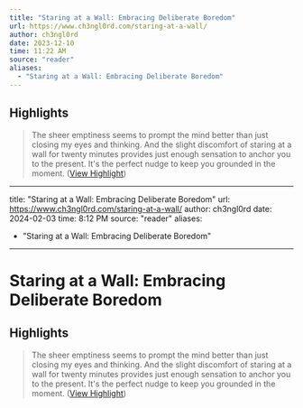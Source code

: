 ```yaml
---
title: "Staring at a Wall: Embracing Deliberate Boredom"
url: https://www.ch3ngl0rd.com/staring-at-a-wall/
author: ch3ngl0rd
date: 2023-12-10
time: 11:22 AM
source: "reader"
aliases:
  - "Staring at a Wall: Embracing Deliberate Boredom"
---
```

## Highlights
> The sheer emptiness seems to prompt the mind better than just closing my eyes and thinking. And the slight discomfort of staring at a wall for twenty minutes provides just enough sensation to anchor you to the present. It's the perfect nudge to keep you grounded in the moment. ([View Highlight](https://read.readwise.io/read/01hdzyv1s8vdr2d2pnbvqgz4zb))

---
title: "Staring at a Wall: Embracing Deliberate Boredom"
url: https://www.ch3ngl0rd.com/staring-at-a-wall/
author: ch3ngl0rd
date: 2024-02-03
time: 8:12 PM
source: "reader"
aliases:
  - "Staring at a Wall: Embracing Deliberate Boredom"
---
# Staring at a Wall: Embracing Deliberate Boredom

## Highlights
> The sheer emptiness seems to prompt the mind better than just closing my eyes and thinking. And the slight discomfort of staring at a wall for twenty minutes provides just enough sensation to anchor you to the present. It's the perfect nudge to keep you grounded in the moment. ([View Highlight](https://read.readwise.io/read/01hdzyv1s8vdr2d2pnbvqgz4zb))

